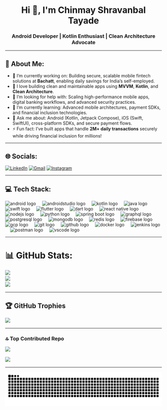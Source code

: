 <h1 align="center">Hi 👋, I'm Chinmay Shravanbal Tayade</h1>
<h3 align="center">Android Developer | Kotlin Enthusiast | Clean Architecture Advocate</h3>

---
## 💫 About Me:
- 🔭 I’m currently working on: Building secure, scalable mobile fintech solutions at **Bachatt**, enabling daily savings for India’s self-employed.  
- 🔧 I love building clean and maintainable apps using **MVVM**, **Kotlin**, and **Clean Architecture**.
- 🤝 I’m looking for help with: Scaling high-performance mobile apps, digital banking workflows, and advanced security practices.  
- 🌱 I’m currently learning: Advanced mobile architectures, payment SDKs, and financial inclusion technologies.  
- 💬 Ask me about: Android (Kotlin, Jetpack Compose), iOS (Swift, SwiftUI), cross-platform SDKs, and secure payment flows.  
- ⚡ Fun fact: I’ve built apps that handle **2M+ daily transactions** securely while driving financial inclusion for millions!  
---

## 🌐 Socials:
 [![LinkedIn](https://img.shields.io/badge/LinkedIn-%230077B5.svg?logo=linkedin&logoColor=white)](https://www.linkedin.com/in/chinmaytayade/) [![Gmail](https://img.shields.io/badge/Gmail-D14836?logo=gmail&logoColor=white)](mailto:chinmaytayade@outlook.com) [![Instagram](https://img.shields.io/badge/Instagram-%23E4405F.svg?logo=Instagram&logoColor=white)](https://www.instagram.com/velvet_chaos__)

---

## 💻 Tech Stack:
<div align="left">

  <!-- Mobile Development -->
  <img src="https://cdn.jsdelivr.net/gh/devicons/devicon/icons/android/android-original.svg" height="30" alt="android logo" />
  <img width="12" />
  <img src="https://cdn.jsdelivr.net/gh/devicons/devicon/icons/androidstudio/androidstudio-original.svg" height="30" alt="androidstudio logo" />
  <img width="12" />
  <img src="https://cdn.jsdelivr.net/gh/devicons/devicon/icons/kotlin/kotlin-original.svg" height="30" alt="kotlin logo" />
  <img width="12" />
  <img src="https://cdn.jsdelivr.net/gh/devicons/devicon/icons/java/java-original.svg" height="30" alt="java logo" />
  <img width="12" />
  <img src="https://cdn.jsdelivr.net/gh/devicons/devicon/icons/swift/swift-original.svg" height="30" alt="swift logo" />
  <img width="12" />
  <img src="https://cdn.jsdelivr.net/gh/devicons/devicon/icons/flutter/flutter-original.svg" height="30" alt="flutter logo" />
  <img width="12" />
  <img src="https://cdn.jsdelivr.net/gh/devicons/devicon/icons/dart/dart-original.svg" height="30" alt="dart logo" />
  <img width="12" />
  <img src="https://cdn.jsdelivr.net/gh/devicons/devicon/icons/react/react-original.svg" height="30" alt="react native logo" />

  <!-- Backend & Cloud -->
  <img width="12" />
  <img src="https://cdn.jsdelivr.net/gh/devicons/devicon/icons/nodejs/nodejs-original.svg" height="30" alt="nodejs logo" />
  <img width="12" />
  <img src="https://cdn.jsdelivr.net/gh/devicons/devicon/icons/python/python-original.svg" height="30" alt="python logo" />
  <img width="12" />
  <img src="https://cdn.jsdelivr.net/gh/devicons/devicon/icons/spring/spring-original.svg" height="30" alt="spring boot logo" />
  <img width="12" />
  <img src="https://cdn.jsdelivr.net/gh/devicons/devicon/icons/graphql/graphql-plain.svg" height="30" alt="graphql logo" />
  <img width="12" />
  <img src="https://cdn.jsdelivr.net/gh/devicons/devicon/icons/postgresql/postgresql-original.svg" height="30" alt="postgresql logo" />
  <img width="12" />
  <img src="https://cdn.jsdelivr.net/gh/devicons/devicon/icons/mongodb/mongodb-original.svg" height="30" alt="mongodb logo" />
  <img width="12" />
  <img src="https://cdn.jsdelivr.net/gh/devicons/devicon/icons/redis/redis-original.svg" height="30" alt="redis logo" />

  <!-- Firebase & Cloud Services -->
  <img width="12" />
  <img src="https://cdn.jsdelivr.net/gh/devicons/devicon/icons/firebase/firebase-plain.svg" height="30" alt="firebase logo" />
  <img width="12" />
  <img src="https://cdn.jsdelivr.net/gh/devicons/devicon/icons/googlecloud/googlecloud-original.svg" height="30" alt="gcp logo" />

  <!-- Tools & DevOps -->
  <img width="12" />
  <img src="https://cdn.jsdelivr.net/gh/devicons/devicon/icons/git/git-original.svg" height="30" alt="git logo" />
  <img width="12" />
  <img src="https://cdn.jsdelivr.net/gh/devicons/devicon/icons/github/github-original.svg" height="30" alt="github logo" />
  <img width="12" />
  <img src="https://cdn.jsdelivr.net/gh/devicons/devicon/icons/docker/docker-original.svg" height="30" alt="docker logo" />
  <img width="12" />
  <img src="https://cdn.jsdelivr.net/gh/devicons/devicon/icons/jenkins/jenkins-original.svg" height="30" alt="jenkins logo" />
  <img width="12" />
  <img src="https://cdn.jsdelivr.net/gh/devicons/devicon/icons/postman/postman-original.svg" height="30" alt="postman logo" />
  <img width="12" />
  <img src="https://cdn.jsdelivr.net/gh/devicons/devicon/icons/vscode/vscode-original.svg" height="30" alt="vscode logo" />

</div>

---

# 📊 GitHub Stats:
![](https://github-readme-stats.vercel.app/api?username=chinmay-tayade&theme=dark&hide_border=false&include_all_commits=true&count_private=true)<br/>
![](https://github-readme-streak-stats.herokuapp.com/?user=chinmay-tayade&theme=dark&hide_border=false)<br/>
![](https://github-readme-stats.vercel.app/api/top-langs/?username=chinmay-tayade&theme=dark&hide_border=false&include_all_commits=true&count_private=true&layout=compact)

---

## 🏆 GitHub Trophies
![](https://github-profile-trophy.vercel.app/?username=chinmay-tayade&theme=radical&no-frame=false&no-bg=false&margin-w=4)

---
### 🔝 Top Contributed Repo
![](https://github-contributor-stats.vercel.app/api?username=chinmay-tayade&limit=5&theme=radical&combine_all_yearly_contributions=true)


[![](https://visitcount.itsvg.in/api?id=chinmay-tayade&icon=0&color=0)](https://visitcount.itsvg.in)

---
<picture>
  <source media="(prefers-color-scheme: dark)" srcset="https://raw.githubusercontent.com/chinmay-tayade/chinmay-tayade/output/github-contribution-grid-snake-dark.svg">
  <source media="(prefers-color-scheme: light)" srcset="https://raw.githubusercontent.com/chinmay-tayade/chinmay-tayade/output/github-contribution-grid-snake.svg">
  <img alt="github contribution grid snake animation" src="https://raw.githubusercontent.com/chinmay-tayade/chinmay-tayade/output/github-contribution-grid-snake.svg">
</picture>
